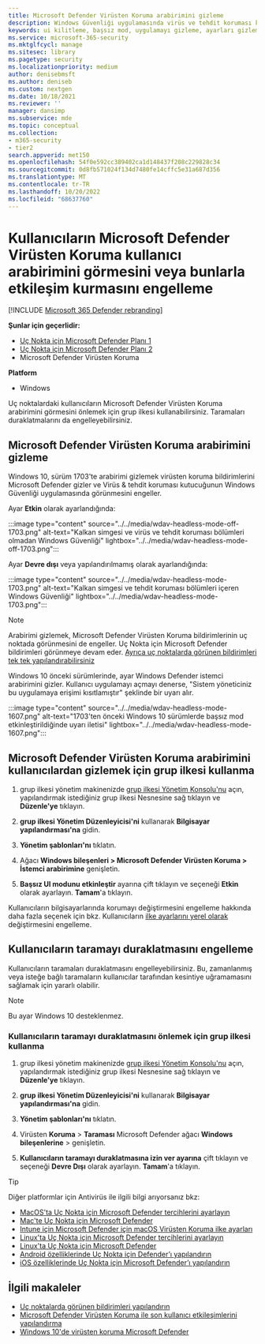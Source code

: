 ```yaml
---
title: Microsoft Defender Virüsten Koruma arabirimini gizleme
description: Windows Güvenliği uygulamasında virüs ve tehdit koruması kutucuğunu gizleyebilirsiniz.
keywords: ui kilitleme, başsız mod, uygulamayı gizleme, ayarları gizleme, arabirimi gizleme
ms.service: microsoft-365-security
ms.mktglfcycl: manage
ms.sitesec: library
ms.pagetype: security
ms.localizationpriority: medium
author: denisebmsft
ms.author: deniseb
ms.custom: nextgen
ms.date: 10/18/2021
ms.reviewer: ''
manager: dansimp
ms.subservice: mde
ms.topic: conceptual
ms.collection:
- m365-security
- tier2
search.appverid: met150
ms.openlocfilehash: 54f0e592cc389402ca1d148437f208c229828c34
ms.sourcegitcommit: 0d8fb571024f134d7480fe14cffc5e31a687d356
ms.translationtype: MT
ms.contentlocale: tr-TR
ms.lasthandoff: 10/20/2022
ms.locfileid: "68637760"
---
```

# <a name="prevent-users-from-seeing-or-interacting-with-the-microsoft-defender-antivirus-user-interface"></a>Kullanıcıların Microsoft Defender Virüsten Koruma kullanıcı arabirimini görmesini veya bunlarla etkileşim kurmasını engelleme

[!INCLUDE [Microsoft 365 Defender rebranding](../../includes/microsoft-defender.md)]


**Şunlar için geçerlidir:**
- [Uç Nokta için Microsoft Defender Planı 1](https://go.microsoft.com/fwlink/p/?linkid=2154037)
- [Uç Nokta için Microsoft Defender Planı 2](https://go.microsoft.com/fwlink/p/?linkid=2154037)
- Microsoft Defender Virüsten Koruma

**Platform**
- Windows

Uç noktalardaki kullanıcıların Microsoft Defender Virüsten Koruma arabirimini görmesini önlemek için grup ilkesi kullanabilirsiniz. Taramaları duraklatmalarını da engelleyebilirsiniz.

## <a name="hide-the-microsoft-defender-antivirus-interface"></a>Microsoft Defender Virüsten Koruma arabirimini gizleme

Windows 10, sürüm 1703'te arabirimi gizlemek virüsten koruma bildirimlerini Microsoft Defender gizler ve Virüs & tehdit koruması kutucuğunun Windows Güvenliği uygulamasında görünmesini engeller.

Ayar **Etkin** olarak ayarlandığında:

:::image type="content" source="../../media/wdav-headless-mode-off-1703.png" alt-text="Kalkan simgesi ve virüs ve tehdit koruması bölümleri olmadan Windows Güvenliği" lightbox="../../media/wdav-headless-mode-off-1703.png":::

Ayar **Devre dışı** veya yapılandırılmamış olarak ayarlandığında:

:::image type="content" source="../../media/wdav-headless-mode-1703.png" alt-text="Kalkan simgesi ve tehdit koruması bölümleri içeren Windows Güvenliği" lightbox="../../media/wdav-headless-mode-1703.png":::

> [!NOTE]
> Arabirimi gizlemek, Microsoft Defender Virüsten Koruma bildirimlerinin uç noktada görünmesini de engeller. Uç Nokta için Microsoft Defender bildirimleri görünmeye devam eder. [Ayrıca uç noktalarda görünen bildirimleri tek tek yapılandırabilirsiniz](configure-notifications-microsoft-defender-antivirus.md)

Windows 10 önceki sürümlerinde, ayar Windows Defender istemci arabirimini gizler. Kullanıcı uygulamayı açmayı denerse, "Sistem yöneticiniz bu uygulamaya erişimi kısıtlamıştır" şeklinde bir uyarı alır.

:::image type="content" source="../../media/wdav-headless-mode-1607.png" alt-text="1703'ten önceki Windows 10 sürümlerde başsız mod etkinleştirildiğinde uyarı iletisi" lightbox="../../media/wdav-headless-mode-1607.png":::

## <a name="use-group-policy-to-hide-the-microsoft-defender-antivirus-interface-from-users"></a>Microsoft Defender Virüsten Koruma arabirimini kullanıcılardan gizlemek için grup ilkesi kullanma

1. grup ilkesi yönetim makinenizde [grup ilkesi Yönetim Konsolu'nu](/previous-versions/windows/desktop/gpmc/group-policy-management-console-portal) açın, yapılandırmak istediğiniz grup ilkesi Nesnesine sağ tıklayın ve **Düzenle'ye** tıklayın.

2. **grup ilkesi Yönetim Düzenleyicisi'ni** kullanarak **Bilgisayar yapılandırması'na** gidin.

3. **Yönetim şablonları'nı** tıklatın.

4. Ağacı **Windows bileşenleri > Microsoft Defender Virüsten Koruma > İstemci arabirimine** genişletin.

5. **Başsız UI modunu etkinleştir** ayarına çift tıklayın ve seçeneği **Etkin** olarak ayarlayın. **Tamam**'a tıklayın.

Kullanıcıların bilgisayarlarında korumayı değiştirmesini engelleme hakkında daha fazla seçenek için bkz. Kullanıcıların [ilke ayarlarını yerel olarak](configure-local-policy-overrides-microsoft-defender-antivirus.md) değiştirmesini engelleme.

## <a name="prevent-users-from-pausing-a-scan"></a>Kullanıcıların taramayı duraklatmasını engelleme

Kullanıcıların taramaları duraklatmasını engelleyebilirsiniz. Bu, zamanlanmış veya isteğe bağlı taramaların kullanıcılar tarafından kesintiye uğramamasını sağlamak için yararlı olabilir.

> [!NOTE]
> Bu ayar Windows 10 desteklenmez.

### <a name="use-group-policy-to-prevent-users-from-pausing-a-scan"></a>Kullanıcıların taramayı duraklatmasını önlemek için grup ilkesi kullanma

1. grup ilkesi yönetim makinenizde [grup ilkesi Yönetim Konsolu'nu](/previous-versions/windows/desktop/gpmc/group-policy-management-console-portal) açın, yapılandırmak istediğiniz grup ilkesi Nesnesine sağ tıklayın ve **Düzenle'ye** tıklayın.

2. **grup ilkesi Yönetim Düzenleyicisi'ni** kullanarak **Bilgisayar yapılandırması'na** gidin.

3. **Yönetim şablonları'nı** tıklatın.

4. Virüsten **Koruma** \> **Taraması** Microsoft Defender ağacı **Windows bileşenlerine** \> genişletin.

5. **Kullanıcıların taramayı duraklatmasına izin ver ayarına** çift tıklayın ve seçeneği **Devre Dışı** olarak ayarlayın. **Tamam**'a tıklayın.

> [!TIP]
> Diğer platformlar için Antivirüs ile ilgili bilgi arıyorsanız bkz:
> - [MacOS'ta Uç Nokta için Microsoft Defender tercihlerini ayarlayın](mac-preferences.md)
> - [Mac'te Uç Nokta için Microsoft Defender](microsoft-defender-endpoint-mac.md)
> - [Intune için Microsoft Defender için macOS Virüsten Koruma ilke ayarları](/mem/intune/protect/antivirus-microsoft-defender-settings-macos)
> - [Linux'ta Uç Nokta için Microsoft Defender tercihlerini ayarlayın](linux-preferences.md)
> - [Linux'ta Uç Nokta için Microsoft Defender](microsoft-defender-endpoint-linux.md)
> - [Android özelliklerinde Uç Nokta için Defender’ı yapılandırın](android-configure.md)
> - [iOS özelliklerinde Uç Nokta için Microsoft Defender’ı yapılandırın](ios-configure-features.md)

## <a name="related-articles"></a>İlgili makaleler

- [Uç noktalarda görünen bildirimleri yapılandırın](configure-notifications-microsoft-defender-antivirus.md)
- [Microsoft Defender Virüsten Koruma ile son kullanıcı etkileşimlerini yapılandırma](configure-end-user-interaction-microsoft-defender-antivirus.md)
- [Windows 10'de virüsten koruma Microsoft Defender](microsoft-defender-antivirus-in-windows-10.md)
